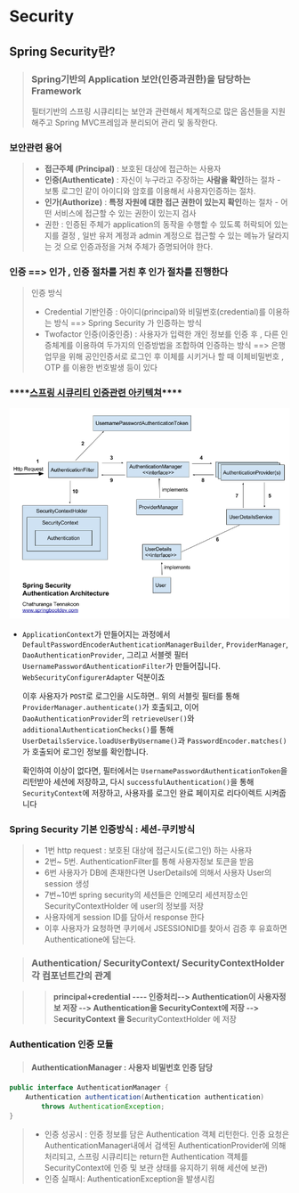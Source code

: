 # Security

## **Spring Security란?**

> ### Spring기반의  Application 보안\(인증과권한\)을 담당하는 Framework
>
> 필터기반의 스프링 시큐리티는 보안과 관련해서 체계적으로 많은 옵션들을 지원해주고 Spring MVC프레임과 분리되어 관리 및 동작한다.

### 보안관련 용어

> * **접근주체 \(Principal\)** :  보호된 대상에 접근하는 사용자
> * **인증\(**Authenticate**\)** : 자신이 누구라고 주장하는 **사람을 확인**하는 절차  - 보통 로그인 같이 아이디와 암호를 이용해서  사용자인증하는 절차.
> * **인가\(**Authorize**\)**  : **특정 자원에 대한 접근 권한이 있는지 확인**하는 절차 -  어떤 서비스에 접근할 수 있는 권한이 있는지 검사 
> * 권한 : 인증된 주체가 application의 동작을 수행할 수 있도록  허락되어 있는지를 결정 , 일반 유저 계정과 admin 계정으로 접근할 수 있는 메뉴가 달라지는 것 으로 인증과정을 거쳐 주체가 증명되어야 한다.

### 인증 ==&gt; 인가 , 인증 절차를 거친 후 인가 절차를 진행한다

> 인증 방식
>
> * Credential 기반인증 :  아이디\(principal\)와 비밀번호\(credential\)를 이용하는 방식 ==&gt; Spring Security 가 인증하는 방식 
> * Twofactor 인증\(이중인증\) :  사용자가 입력한 개인 정보를 인증 후 , 다른 인증체계를 이용하여 두가지의 인증방법을 조합하여 인증하는 방식 ==&gt; 은행업무을 위해 공인인증서로 로그인 후 이체를 시키거나 할 때 이체비밀번호 , OTP 를 이용한 번호발생 등이 있다

### \*\*\*\*[**스프링 시큐리티 인증관련 아키텍쳐**](https://spring.io/guides/topicals/spring-security-architecture#_web_security)\*\*\*\*

![](../../.gitbook/assets/spring-security.png)

* `ApplicationContext`가 만들어지는 과정에서 `DefaultPasswordEncoderAuthenticationManagerBuilder`, `ProviderManager`, `DaoAuthenticationProvider`, 그리고 서블렛 필터 `UsernamePasswordAuthenticationFilter`가 만들어집니다. `WebSecurityConfigurerAdapter` 덕분이죠

  이후 사용자가 `POST`로 로그인을 시도하면.. 위의 서블릿 필터를 통해 `ProviderManager.authenticate()`가 호출되고, 이어`DaoAuthenticationProvider`의 `retrieveUser()`와 `additionalAuthenticationChecks()`를 통해 `UserDetailsService.loadUserByUsername()`과 `PasswordEncoder.matches()`가 호출되어 로그인 정보를 확인합니다.

  확인하여 이상이 없다면, 필터에서는 `UsernamePasswordAuthenticationToken`을 리턴받아 세션에 저장하고, 다시 `successfulAuthentication()`을 통해 `SecurityContext`에 저장하고, 사용자를 로그인 완료 페이지로 리다이렉트 시켜줍니다

### Spring Security  기본 인증방식 : 세션-쿠키방식

> * 1번 http request  : 보호된 대상에 접근시도\(로그인\) 하는 사용자   
> * 2번~ 5번. AuthenticationFilter를 통해 사용자정보 토큰을 받음
> * 6번 사용자가 DB에 존재한다면 UserDetails에 의해서  사용자 User의 session 생성
> * 7번~10번 spring security의 세션들은 인메모리 세션저장소인 SecurityContextHolder 에 user의 정보를 저장
> * 사용자에게 session ID를 담아서 response 한다
> * 이후 사용자가 요청하면 쿠키에서 JSESSIONID를 찾아서 검증 후 유효하면 Authenticatione에 담는다.

> ###   **Authentication/ SecurityContext/ SecurityContextHolder 각 컴포넌트간의 관계**

> > **principal+credential ---- 인증처리--&gt;  Authentication이 사용자정보 저장 --&gt; Authentication을 SecurityContext에 저장 --&gt;**  S**ecurityContext 을  S**ecurityContextHolder 에 저장

### Authentication 인증 모듈

> ####  **AuthenticationManager : 사용자 비밀번호 인증 담당**

```java
public interface AuthenticationManager {
    Authentication authentication(Authentication authentication) 
        throws AuthenticationException;
}
```

> * 인증 성공시 : 인증 정보를 담은 Authentication 객체 리턴한다.  인증 요청은 AuthenticationManager내에서 검색된 AuthenticationProvider에 의해 처리되고, 스프링 시큐리티는 return한 Authentication 객체를 SecurityContext에 인증 및 보관 상태를 유지하기 위해 세션에 보관\)
> * 인증 실패시: AuthenticationException을 발생시킴

### 



